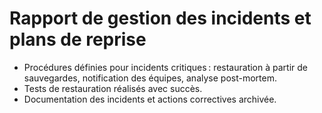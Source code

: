 # Rapport de gestion des incidents et plans de reprise

- Procédures définies pour incidents critiques : restauration à partir de sauvegardes, notification des équipes, analyse post-mortem.
- Tests de restauration réalisés avec succès.
- Documentation des incidents et actions correctives archivée.